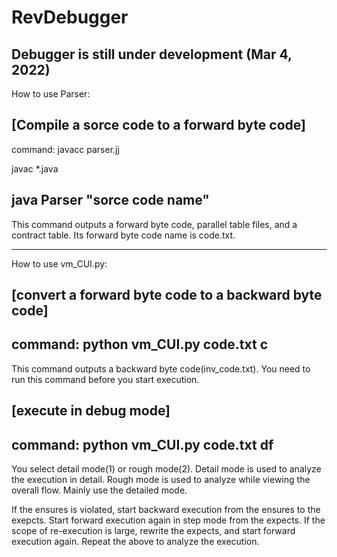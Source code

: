 # RevDebugger

## Debugger is still under development (Mar 4, 2022)
 
How to use Parser:

[Compile a sorce code to a forward byte code]
-----------------------------
command: 
javacc parser.jj

javac *.java

java Parser "sorce code name"
------------------------------

This command outputs a forward byte code, parallel table files, and a contract table.
Its forward byte code name is code.txt.



______________


How to use vm_CUI.py:

[convert a forward byte code to a backward byte code]
---------------------------
command:
python vm_CUI.py code.txt c
---------------------------
This command outputs a backward byte code(inv_code.txt). 
You need to run this command before you start execution.

[execute in debug mode]
----------------------------
command:
python vm_CUI.py code.txt df
----------------------------
You select detail mode(1) or rough mode(2).
Detail mode is used to analyze the execution in detail.
Rough mode is used to analyze while viewing the overall flow.
Mainly use the detailed mode.

If the ensures is violated, start backward execution from the ensures to the exepcts.
Start forward execution again in step mode from the expects.
If the scope of re-execution is large, rewrite the expects, and start forward execution again.
Repeat the above to analyze the execution. 



